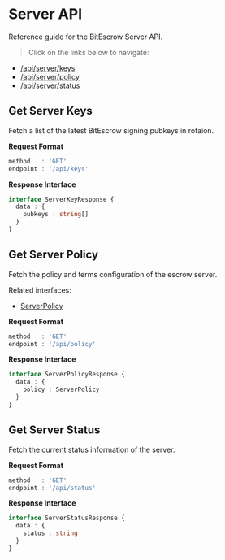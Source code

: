 # Server API

Reference guide for the BitEscrow Server API.

> Click on the links below to navigate:

- [/api/server/keys](#get-server-keys)
- [/api/server/policy](#get-server-policy)
- [/api/server/status](#get-server-status)

## Get Server Keys

Fetch a list of the latest BitEscrow signing pubkeys in rotaion.

**Request Format**

```ts
method   : 'GET'
endpoint : '/api/keys'
```

**Response Interface**

```ts
interface ServerKeyResponse {
  data : {
    pubkeys : string[]
  }
}
```

## Get Server Policy

Fetch the policy and terms configuration of the escrow server.

Related interfaces:

- [ServerPolicy](../interfaces/server.md#serverpolicy)

**Request Format**

```ts
method   : 'GET'
endpoint : '/api/policy'
```

**Response Interface**

```ts
interface ServerPolicyResponse {
  data : {
    policy : ServerPolicy
  }
}
```

## Get Server Status

Fetch the current status information of the server.

**Request Format**

```ts
method   : 'GET'
endpoint : '/api/status'
```

**Response Interface**

```ts
interface ServerStatusResponse {
  data : {
    status : string
  }
}
```

